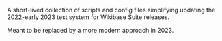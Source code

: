 A short-lived collection of scripts and config files simplifying updating the 2022-early 2023 test system for Wikibase Suite releases.

Meant to be replaced by a more modern approach in 2023.
